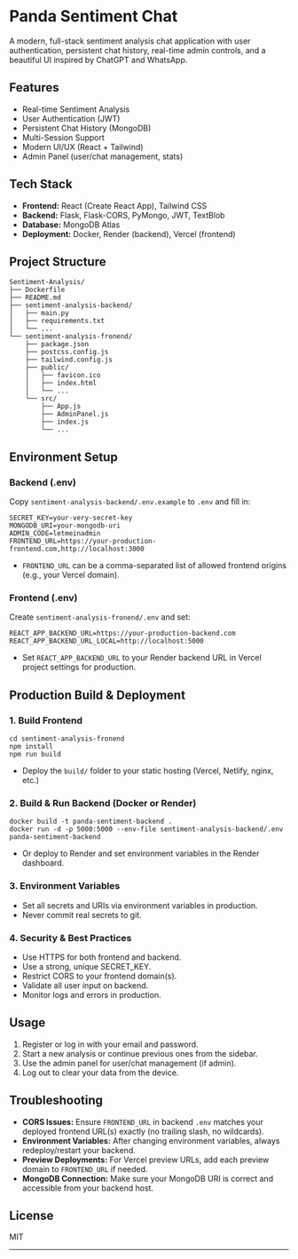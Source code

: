 # Panda Sentiment Chat

A modern, full-stack sentiment analysis chat application with user authentication, persistent chat history, real-time admin controls, and a beautiful UI inspired by ChatGPT and WhatsApp.

## Features
- Real-time Sentiment Analysis
- User Authentication (JWT)
- Persistent Chat History (MongoDB)
- Multi-Session Support
- Modern UI/UX (React + Tailwind)
- Admin Panel (user/chat management, stats)

## Tech Stack
- **Frontend:** React (Create React App), Tailwind CSS
- **Backend:** Flask, Flask-CORS, PyMongo, JWT, TextBlob
- **Database:** MongoDB Atlas
- **Deployment:** Docker, Render (backend), Vercel (frontend)

## Project Structure
```
Sentiment-Analysis/
├── Dockerfile
├── README.md
├── sentiment-analysis-backend/
│   ├── main.py
│   ├── requirements.txt
│   └── ...
└── sentiment-analysis-fronend/
    ├── package.json
    ├── postcss.config.js
    ├── tailwind.config.js
    ├── public/
    │   ├── favicon.ico
    │   ├── index.html
    │   └── ...
    └── src/
        ├── App.js
        ├── AdminPanel.js
        ├── index.js
        └── ...
```

## Environment Setup

### Backend (.env)
Copy `sentiment-analysis-backend/.env.example` to `.env` and fill in:
```
SECRET_KEY=your-very-secret-key
MONGODB_URI=your-mongodb-uri
ADMIN_CODE=letmeinadmin
FRONTEND_URL=https://your-production-frontend.com,http://localhost:3000
```
- `FRONTEND_URL` can be a comma-separated list of allowed frontend origins (e.g., your Vercel domain).

### Frontend (.env)
Create `sentiment-analysis-fronend/.env` and set:
```
REACT_APP_BACKEND_URL=https://your-production-backend.com
REACT_APP_BACKEND_URL_LOCAL=http://localhost:5000
```
- Set `REACT_APP_BACKEND_URL` to your Render backend URL in Vercel project settings for production.

## Production Build & Deployment

### 1. Build Frontend
```
cd sentiment-analysis-fronend
npm install
npm run build
```
- Deploy the `build/` folder to your static hosting (Vercel, Netlify, nginx, etc.)

### 2. Build & Run Backend (Docker or Render)
```
docker build -t panda-sentiment-backend .
docker run -d -p 5000:5000 --env-file sentiment-analysis-backend/.env panda-sentiment-backend
```
- Or deploy to Render and set environment variables in the Render dashboard.

### 3. Environment Variables
- Set all secrets and URIs via environment variables in production.
- Never commit real secrets to git.

### 4. Security & Best Practices
- Use HTTPS for both frontend and backend.
- Use a strong, unique SECRET_KEY.
- Restrict CORS to your frontend domain(s).
- Validate all user input on backend.
- Monitor logs and errors in production.

## Usage
1. Register or log in with your email and password.
2. Start a new analysis or continue previous ones from the sidebar.
3. Use the admin panel for user/chat management (if admin).
4. Log out to clear your data from the device.

## Troubleshooting
- **CORS Issues:** Ensure `FRONTEND_URL` in backend `.env` matches your deployed frontend URL(s) exactly (no trailing slash, no wildcards).
- **Environment Variables:** After changing environment variables, always redeploy/restart your backend.
- **Preview Deployments:** For Vercel preview URLs, add each preview domain to `FRONTEND_URL` if needed.
- **MongoDB Connection:** Make sure your MongoDB URI is correct and accessible from your backend host.

## License
MIT

---

